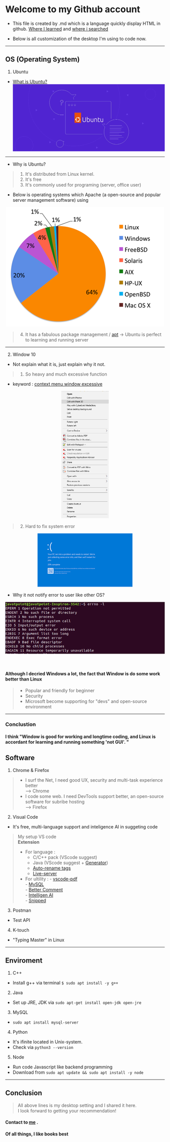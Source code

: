 # Welcome to my Github account

+ This file is created by .md which is a language quickly display HTML in github. [Where I learned](https://docs.github.com/en/get-started/writing-on-github/getting-started-with-writing-and-formatting-on-github/basic-writing-and-formatting-syntax) and [where i searched](https://learn.microsoft.com/en-us/azure/devops/project/wiki/markdown-guidance?view=azure-devops)

- Below is all customization of the desktop I'm using to code now.
___
## OS (Operating System)
1. Ubuntu
-   [What is Ubuntu?](https://www.google.com/search?channel=fs&client=ubuntu&q=what+is+ubuntu)
![](what-is-ubuntu.jpg)
___
-  Why is Ubuntu?
> 1. It's distributed from Linux kernel.
> 2. It's free
> 3. It's commonly used for programing (server, office user)
- Below is operating systems which Apache (a open-source and popular server management software) using 
<p align="center"><img src="server.png"></p>

> 4. It has a fabulous package management / [apt](https://www.google.com/search?channel=fs&client=ubuntu&q=what+is+apt)
-> Ubuntu is perfect to learning and running server
____
2. Window 10
- Not explain what it is, just explain why it not.
> 1. So heavy and much excessive function <br>
- keyword : [context menu window excessive](https://www.google.com/search?q=context+menu+window+excessive&oq=context+menu+window+excessive&aqs=chrome..69i57j33i160l2.778j0j7&sourceid=chrome&ie=UTF-8)
<p align="center"><img src="context-menu.png" height=400></p>

> 2. Hard to fix system error <br>
<p align="center"><img src="blue-screen.png"></p>

- Why it not notify error to user like other OS?
<p align=center><img src=linux-error-codes.png></p> <br>

#### Although I decried Windows a lot, the fact that Window is do some work better than Linux

> - Popular and friendly for beginner
> - Security
> - Microsoft become supporting for "devs" and open-source environment
______
### Conclustion
#### I think "Window is good for working and longtime coding, and Linux is accordant for learning and running something 'not GUI'. "
## Software
1. Chrome & Firefox 
>   - I surf the Net, I need good UX, security and multi-task experience better <br>--> Chrome
>   - I code some web. I need DevTools support better, an open-source software for subribe hosting<br> --> Firefox
2. Visual Code
- It's free, multi-language support and inteligence AI in suggeting code
> My setup VS code <br>
> **Extension**
> - For language : 
>     - C/C++ pack (VScode suggest)
>     - Java (VScode suggest + [Generator](https://marketplace.visualstudio.com/items?itemName=sohibe.java-generate-setters-getters))
>     - [Auto-rename tags](https://marketplace.visualstudio.com/items?itemName=formulahendry.auto-rename-tag)
>     - [Live-server](https://marketplace.visualstudio.com/items?itemName=ritwickdey.LiveServer)
> - For ultility : 
>       - [vscode-pdf](https://marketplace.visualstudio.com/items?itemName=tomoki1207.pdf) <br>
>       - [MySQL](https://marketplace.visualstudio.com/items?itemName=cweijan.vscode-mysql-client2)<br>
>       - [Better Comment](https://marketplace.visualstudio.com/items?itemName=aaron-bond.better-comments)<br>
>       - [Intelligen AI](https://marketplace.visualstudio.com/items?itemName=VisualStudioExptTeam.vscodeintellicode)<br>
>       - [Snipped](https://marketplace.visualstudio.com/items?itemName=JeffersonLicet.snipped)

3. Postman
- Test API
4. K-touch
- "Typing Master" in Linux
___
## Enviroment
1. C++
- Install g++ via terminal `$ sudo apt install -y g++`
2. Java
- Set up JRE, JDK via `sudo apt-get install open-jdk open-jre`
3. MySQL
- `sudo apt install mysql-server`
4. Python
- It's ifinite located in Unix-system.
- Check via `python3 --version`
5. Node
- Run code Javascript like backend programming
- Download from `sudo apt update && sudo apt install -y node`
___
## Conclusion
> All above lines is my desktop setting and I shared it here. <br>
> I look forward to getting your recommendation!
#### Contact to [me](https://facebook.com/duyhelloworld) .
<h4 align"center">
  <b>Of all things, I like books best</b>
 <h4>
